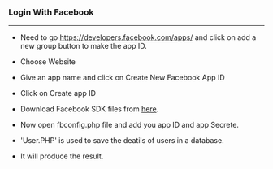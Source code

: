 ### Login With Facebook

---

* Need to go https://developers.facebook.com/apps/ and click on add a new group button to make the app ID.

* Choose Website

* Give an app name and click on Create New Facebook App ID

* Click on Create app ID

* Download Facebook SDK files from [here](https://github.com/facebook/php-graph-sdk).

* Now open fbconfig.php file and add you app ID and app Secrete.

* 'User.PHP' is used to save the deatils of users in a database.

* It will produce the result.

